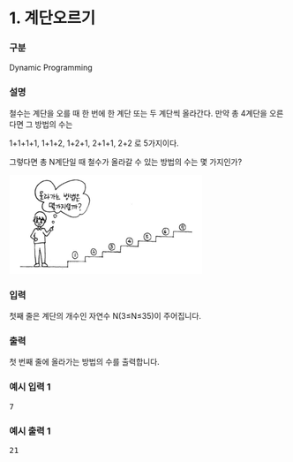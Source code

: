# 1. 계단오르기

### 구분

<p>Dynamic Programming</p>

### 설명

<p>철수는 계단을 오를 때 한 번에 한 계단 또는 두 계단씩 올라간다. 만약 총 4계단을 오른다면 그 방법의 수는</p>

<p>1+1+1+1, 1+1+2, 1+2+1, 2+1+1, 2+2 로 5가지이다.</p>

<p>그렇다면 총 N계단일 때 철수가 올라갈 수 있는 방법의 수는 몇 가지인가?</p>

<img src="./img.png" alt="img.jpg" width="350" height="178.966677347819">

### 입력

<p>첫째 줄은 계단의 개수인 자연수 N(3≤N≤35)이 주어집니다.</p>

### 출력

<p>첫 번째 줄에 올라가는 방법의 수를 출력합니다.</p>

### 예시 입력 1

<pre>7</pre>

### 예시 출력 1

<pre>21</pre>